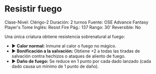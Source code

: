 # Resistir fuego

Clase-Nivel: Clérigo-2
Duración: 2 turnos
Fuente: OSE Advance Fantasy Player's Tome
Inglés: Resist Fire
Pág.: 137
Rango: 30’
Reversible: No

Una única criatura obtiene resistencia sobrenatural al fuego:  

- ▶ **Calor normal:** Inmune al calor o fuego no mágico.
- ▶ **Bonificación a la salvación:** Obtiene +2 a todas las tiradas de salvación contra hechizos o ataques de aliento de fuego.
- ▶ **Daño de fuego:** Se reduce en 1 punto por cada dado lanzado (cada dado causa un mínimo de 1 punto de daño).